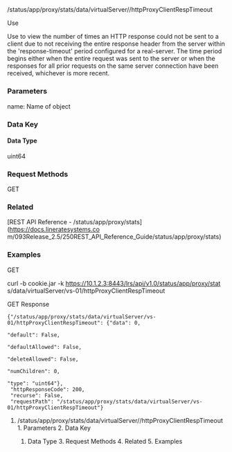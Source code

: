 ##
/status/app/proxy/stats/data/virtualServer/<name>/httpProxyClientRespTimeout

Use

Use to view the number of times an HTTP response could not be sent to a client
due to not receiving the entire response header from the server within the
'response-timeout' period configured for a real-server. The time period begins
either when the entire request was sent to the server or when the responses
for all prior requests on the same server connection have been received,
whichever is more recent.

### Parameters

name: Name of object

### Data Key

#### Data Type

uint64

### Request Methods

GET

### Related

[REST API Reference - /status/app/proxy/stats](https://docs.lineratesystems.co
m/093Release_2.5/250REST_API_Reference_Guide/status/app/proxy/stats)

### Examples

GET

curl -b cookie.jar -k https://10.1.2.3:8443/lrs/api/v1.0/status/app/proxy/stat
s/data/virtualServer/vs-01/httpProxyClientRespTimeout

GET Response

    
    {"/status/app/proxy/stats/data/virtualServer/vs-01/httpProxyClientRespTimeout": {"data": 0,
                                                                                   "default": False,
                                                                                   "defaultAllowed": False,
                                                                                   "deleteAllowed": False,
                                                                                   "numChildren": 0,
                                                                                   "type": "uint64"},
     "httpResponseCode": 200,
     "recurse": False,
     "requestPath": "/status/app/proxy/stats/data/virtualServer/vs-01/httpProxyClientRespTimeout"}
    

  1. /status/app/proxy/stats/data/virtualServer/<name>/httpProxyClientRespTimeout
    1. Parameters
    2. Data Key
      1. Data Type
    3. Request Methods
    4. Related
    5. Examples

